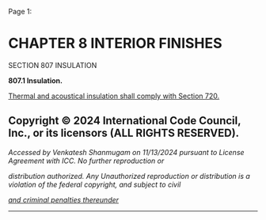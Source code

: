 Page 1:

# CHAPTER 8 INTERIOR FINISHES

 SECTION 807
 INSULATION

**807.1 Insulation.**

[Thermal and acoustical insulation shall comply with Section 720.](http://codes.iccsafe.org/#VACC2021P1_Ch07_Sec720)


## Copyright © 2024 International Code Council, Inc., or its licensors (ALL RIGHTS RESERVED).

_Accessed by Venkatesh Shanmugam on 11/13/2024 pursuant to License Agreement with ICC. No further reproduction or_

_distribution authorized. Any Unauthorized reproduction or distribution is a violation of the federal copyright, and subject to civil_

_[and criminal penalties thereunder](http://codes.iccsafe.org/content/VACC2021P1/chapter-8-interior-finishes#VACC2021P1_Ch08_Sec807)_


-----



